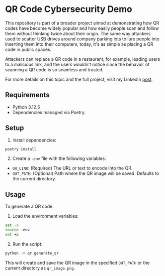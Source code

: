 # QR Code Cybersecurity Demo
This repository is part of a broader project aimed at demonstrating how QR codes have become widely popular and how easily people scan and follow them without thinking twice about their origin. The same way attackers used to scatter USB drives around company parking lots to lure people into inserting them into their computers, today, it's as simple as placing a QR code in public spaces.

Attackers can replace a QR code in a restaurant, for example, leading users to a malicious link, and the users wouldn't notice since the behavior of scanning a QR code is so seamless and trusted.

For more details on this topic and the full project, visit my LinkedIn [post](https://www.linkedin.com/feed/update/urn:li:activity:7246004947937333249/).


## Requirements
 * Python 3.12.5
 * Dependencies managed via Poetry.

## Setup

1. Install dependencies:

```bash
poetry install
```

2. Create a `.env` file with the following variables:

* `QR_LINK`: (Required) The URL or text to encode into the QR.
* `OUT_PATH`: (Optional) Path where the QR image will be saved. Defaults to the current directory.


## Usage
To generate a QR code:

1. Load the environment variables:

```bash
set -a 
source .env
set +a
```

2. Run the script:

```bash
python -m qr.generate_qr
```

This will create and save the QR image in the specified `OUT_PATH` or the current directory as `qr_image.png`.